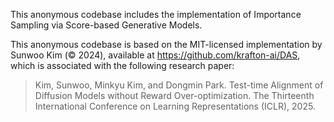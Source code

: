 This anonymous codebase includes the implementation of Importance Sampling via Score-based Generative Models.

This anonymous codebase is based on the MIT-licensed implementation by Sunwoo Kim (© 2024), available at https://github.com/krafton-ai/DAS, which is associated with the following research paper:

>Kim, Sunwoo, Minkyu Kim, and Dongmin Park. Test-time Alignment of Diffusion Models without Reward Over-optimization. The Thirteenth International Conference on Learning Representations (ICLR), 2025.